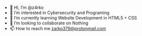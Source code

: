 - 👋 Hi, I’m @z4rko
- 👀 I’m interested in Cybersecurity and Programing
- 🌱 I’m currently learning Website Development in HTML5 + CSS
- 💞️ I’m looking to collaborate on Nothing
- 📫 How to reach me zarko379@protonmail.com

<!---
z4rko/z4rko is a ✨ special ✨ repository because its `README.md` (this file) appears on your GitHub profile.
You can click the Preview link to take a look at your changes.
--->
